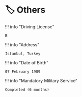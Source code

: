 # 🏷️ Others


!!! info "Driving License"

    B


!!! info "Address"

    Istanbul, Turkey


!!! info "Date of Birth"

    07 February 1989


!!! info "Mandatory Military Service"

    Completed (6 months)

